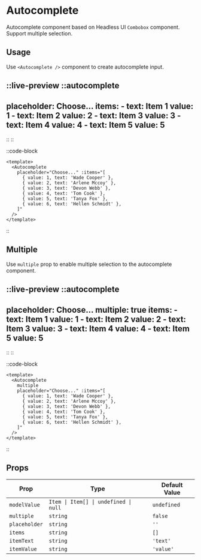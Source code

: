 # Autocomplete

Autocomplete component based on Headless UI `Combobox` component. Support multiple selection.

## Usage

Use `<Autocomplete />` component to create autocomplete input.

::live-preview
  ::autocomplete
  ---
  placeholder: Choose...
  items:
    - text: Item 1
      value: 1
    - text: Item 2
      value: 2
    - text: Item 3
      value: 3
    - text: Item 4
      value: 4
    - text: Item 5
      value: 5
  ---
  ::
::

::code-block
```vue
<template>
  <Autocomplete
    placeholder="Choose..." :items="[
      { value: 1, text: 'Wade Cooper' },
      { value: 2, text: 'Arlene Mccoy' },
      { value: 3, text: 'Devon Webb' },
      { value: 4, text: 'Tom Cook' },
      { value: 5, text: 'Tanya Fox' },
      { value: 6, text: 'Hellen Schmidt' },
    ]"
  />
</template>
```
::

## Multiple

Use `multiple` prop to enable multiple selection to the autocomplete component.

::live-preview
  ::autocomplete
  ---
  placeholder: Choose...
  multiple: true
  items:
    - text: Item 1
      value: 1
    - text: Item 2
      value: 2
    - text: Item 3
      value: 3
    - text: Item 4
      value: 4
    - text: Item 5
      value: 5
  ---
  ::
::

::code-block
```vue
<template>
  <Autocomplete
    multiple
    placeholder="Choose..." :items="[
      { value: 1, text: 'Wade Cooper' },
      { value: 2, text: 'Arlene Mccoy' },
      { value: 3, text: 'Devon Webb' },
      { value: 4, text: 'Tom Cook' },
      { value: 5, text: 'Tanya Fox' },
      { value: 6, text: 'Hellen Schmidt' },
    ]"
  />
</template>
```
::

## Props

| Prop | Type | Default Value |
|----|----|----|
| `modelValue` | `Item \| Item[] \| undefined \| null` | `undefined` |
| `multiple` | `string` | `false` |
| `placeholder` | `string` | `''` |
| `items` | `string` | `[]` |
| `itemText` | `string` | `'text'` |
| `itemValue` | `string` | `'value'` |